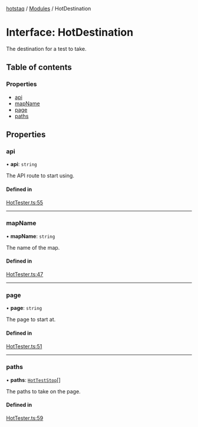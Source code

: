 [hotstaq](../README.md) / [Modules](../modules.md) / HotDestination

# Interface: HotDestination

The destination for a test to take.

## Table of contents

### Properties

- [api](HotDestination.md#api)
- [mapName](HotDestination.md#mapname)
- [page](HotDestination.md#page)
- [paths](HotDestination.md#paths)

## Properties

### api

• **api**: `string`

The API route to start using.

#### Defined in

[HotTester.ts:55](https://github.com/OurFreeLight/HotStaq/blob/3f2c5d8/src/HotTester.ts#L55)

___

### mapName

• **mapName**: `string`

The name of the map.

#### Defined in

[HotTester.ts:47](https://github.com/OurFreeLight/HotStaq/blob/3f2c5d8/src/HotTester.ts#L47)

___

### page

• **page**: `string`

The page to start at.

#### Defined in

[HotTester.ts:51](https://github.com/OurFreeLight/HotStaq/blob/3f2c5d8/src/HotTester.ts#L51)

___

### paths

• **paths**: [`HotTestStop`](HotTestStop.md)[]

The paths to take on the page.

#### Defined in

[HotTester.ts:59](https://github.com/OurFreeLight/HotStaq/blob/3f2c5d8/src/HotTester.ts#L59)
